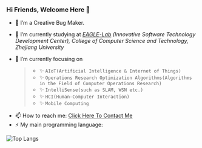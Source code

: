 ### Hi Friends, Welcome Here 👋

- 🤔 I’m a Creative Bug Maker.

- 🔭 I’m currently studying at *[EAGLE-Lab](http://eagle.zju.edu.cn/) (Innovative Software Technology Development Center), College of Computer Science and Technology, Zhejiang University*

- 🌱 I’m currently focusing on 

  > - ✨ `AIoT(Artificial Intelligence & Internet of Things)`
  > - ✨ `Operations Research Optimization Algorithms(Algorithms in the Field of Computer Operations Research)`
  > - ✨ `IntelliSense(such as SLAM, WSN etc.)` 
  > - ✨ `HCI(Human–Computer Interaction)` 
  > - ✨ `Mobile Computing`

<!--`Ubiquitous Computing`, `Embedded Systems` and `Edge Computing` -->

- 📫 How to reach me: [Click Here To Contact Me](mailto:aspxcor@gmail.com)
- ⚡ My main programming language: 

![Top Langs](https://github-readme-stats.vercel.app/api/top-langs/?username=aspxcor&hide=jupyter%20notebook,javascript&langs_count=10&layout=compact)

<!--
**aspxcor/aspxcor** is a ✨ _special_ ✨ repository because its `README.md` (this file) appears on your GitHub profile.

Here are some ideas to get you started:

- 🔭 I’m currently working on ...
- 🌱 I’m currently learning ...
- 👯 I’m looking to collaborate on ...
- 💬 Ask me about ...
- 📫 How to reach me: ...
- 😄 Pronouns: ...
- ⚡ Fun fact: ...
  -->
